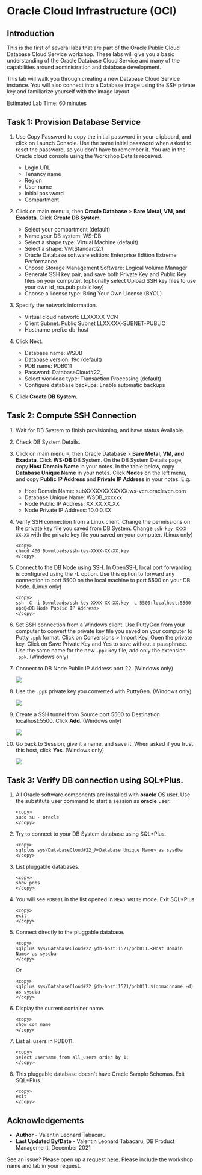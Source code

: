 # Oracle Cloud Infrastructure (OCI)

## Introduction

This is the first of several labs that are part of the Oracle Public Cloud Database Cloud Service workshop. These labs will give you a basic understanding of the Oracle Database Cloud Service and many of the capabilities around administration and database development.

This lab will walk you through creating a new Database Cloud Service instance. You will also connect into a Database image using the SSH private key and familiarize yourself with the image layout.

Estimated Lab Time: 60 minutes

## Task 1: Provision Database Service

1. Use Copy Password to copy the initial password in your clipboard, and click on Launch Console. Use the same initial password when asked to reset the password, so you don't have to remember it. You are in the Oracle cloud console using the Workshop Details received.

    - Login URL 	
    - Tenancy name
    - Region
    - User name
    - Initial password
    - Compartment 

2. Click on main menu ≡, then **Oracle Database** > **Bare Metal, VM, and Exadata**. Click **Create DB System**.

    - Select your compartment (default)
    - Name your DB system: WS-DB
    - Select a shape type: Virtual Machine (default)
    - Select a shape: VM.Standard2.1
    - Oracle Database software edition: Enterprise Edition Extreme Performance
    - Choose Storage Management Software: Logical Volume Manager
    - Generate SSH key pair, and save both Private Key and Public Key files on your computer. (optionally select Upload SSH key files to use your own id_rsa.pub public key)
    - Choose a license type: Bring Your Own License (BYOL)

3. Specify the network information.

    - Virtual cloud network: LLXXXXX-VCN
    - Client Subnet: Public Subnet LLXXXXX-SUBNET-PUBLIC
    - Hostname prefix: db-host

4. Click Next.

    - Database name: WSDB
    - Database version: 19c (default)
    - PDB name: PDB011
    - Password: DatabaseCloud#22_
    - Select workload type: Transaction Processing (default)
    - Configure database backups: Enable automatic backups

5. Click **Create DB System**.


## Task 2: Compute SSH Connection

1. Wait for DB System to finish provisioning, and have status Available.

2. Check DB System Details.

3. Click on main menu ≡, then Oracle Database > **Bare Metal, VM, and Exadata**. Click **WS-DB** DB System. On the DB System Details page, copy **Host Domain Name** in your notes. In the table below, copy **Database Unique Name** in your notes. Click **Nodes** on the left menu, and copy **Public IP Address** and **Private IP Address** in your notes. E.g.
    - Host Domain Name: subXXXXXXXXXXXX.ws-vcn.oraclevcn.com
    - Database Unique Name: WSDB_xxxxxx
    - Node Public IP Address: XX.XX.XX.XX
    - Node Private IP Address: 10.0.0.XX 

4. Verify SSH connection from a Linux client. Change the permissions on the private key file you saved from DB System. Change `ssh-key-XXXX-XX-XX` with the private key file you saved on your computer. (Linux only)

    ````
    <copy>
    chmod 400 Downloads/ssh-key-XXXX-XX-XX.key
    </copy>
    ````

5. Connect to the DB Node using SSH. In OpenSSH, local port forwarding is configured using the -L option. Use this option to forward any connection to port 5500 on the local machine to port 5500 on your DB Node.  (Linux only)

    ````
    <copy>
    ssh -C -i Downloads/ssh-key-XXXX-XX-XX.key -L 5500:localhost:5500 opc@<DB Node Public IP Address>
    </copy>
    ````

6. Set SSH connection from a Windows client. Use PuttyGen from your computer to convert the private key file you saved on your computer to Putty `.ppk` format. Click on Conversions > Import Key. Open the private key. Click on Save Private Key and Yes to save without a passphrase. Use the same name for the new `.ppk` key file, add only the extension `.ppk`. (Windows only)

7. Connect to DB Node Public IP Address port 22. (Windows only)

    ![](./images/putty1.png "")

8. Use the `.ppk` private key you converted with PuttyGen. (Windows only)

    ![](./images/putty2.png "")

9. Create a SSH tunnel from Source port 5500 to Destination localhost:5500. Click **Add**. (Windows only)

    ![](./images/putty4.png "")

10. Go back to Session, give it a name, and save it. When asked if you trust this host, click **Yes**. (Windows only)

    ![](./images/putty3.png "")


## Task 3: Verify DB connection using SQL*Plus.

1. All Oracle software components are installed with **oracle** OS user. Use the substitute user command to start a session as **oracle** user.

    ````
    <copy>
    sudo su - oracle
    </copy>
    ````

2. Try to connect to your DB System database using SQL*Plus.

    ````
    <copy>
    sqlplus sys/DatabaseCloud#22_@<Database Unique Name> as sysdba
    </copy>
    ````

3. List pluggable databases.

    ````
    <copy>
    show pdbs
    </copy>
    ````

4. You will see `PDB011` in the list opened in `READ WRITE` mode. Exit SQL*Plus.

    ````
    <copy>
    exit
    </copy>
    ````

5. Connect directly to the pluggable database.

    ````
    <copy>
    sqlplus sys/DatabaseCloud#22_@db-host:1521/pdb011.<Host Domain Name> as sysdba
    </copy>
    ````

    Or

    ````
    <copy>
    sqlplus sys/DatabaseCloud#22_@db-host:1521/pdb011.$(domainname -d) as sysdba
    </copy>
    ````

6. Display the current container name.

    ````
    <copy>
    show con_name
    </copy>
    ````

7. List all users in PDB011.

    ````
    <copy>
    select username from all_users order by 1;
    </copy>
    ````

8. This pluggable database doesn't have Oracle Sample Schemas. Exit SQL*Plus.

    ````
    <copy>
    exit
    </copy>
    ````


## Acknowledgements

- **Author** - Valentin Leonard Tabacaru
- **Last Updated By/Date** - Valentin Leonard Tabacaru, DB Product Management, December 2021

See an issue? Please open up a request [here](https://github.com/oracle/learning-library/issues). Please include the workshop name and lab in your request.


